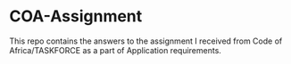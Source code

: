 # COA-Assignment
This repo contains the answers to the assignment I received from Code of Africa/TASKFORCE as a part of Application requirements.
